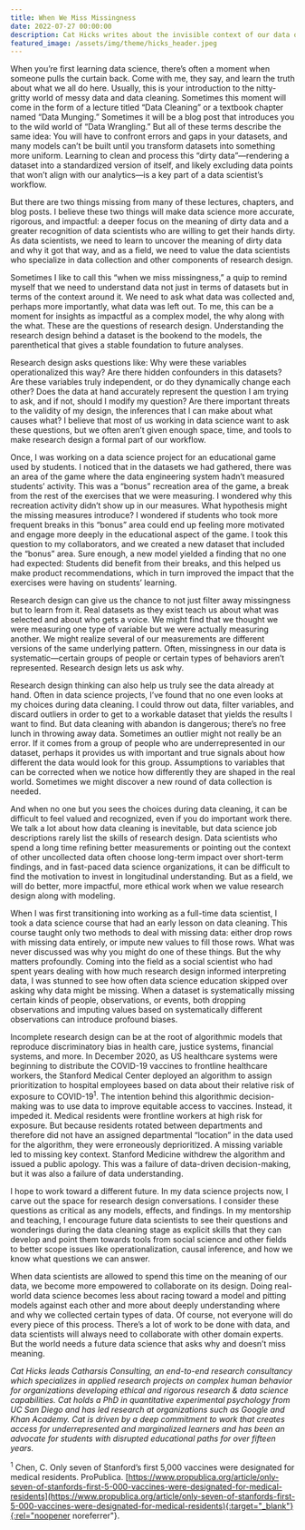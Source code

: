 ```yaml
---
title: When We Miss Missingness
date: 2022-07-27 00:00:00
description: Cat Hicks writes about the invisible context of our data origins. Header llustration by Katarzyna Surman.
featured_image: /assets/img/theme/hicks_header.jpeg
---
```


When you’re first learning data science, there’s often a moment when someone pulls the curtain back. Come with me, they say, and learn the truth about what we all do here. Usually, this is your introduction to the nitty-gritty world of messy data and data cleaning. Sometimes this moment will come in the form of a lecture titled “Data Cleaning” or a textbook chapter named “Data Munging.” Sometimes it will be a blog post that introduces you to the wild world of “Data Wrangling.” But all of these terms describe the same idea: You will have to confront errors and gaps in your datasets, and many models can’t be built until you transform datasets into something more uniform. Learning to clean and process this “dirty data”—rendering a dataset into a standardized version of itself, and likely excluding data points that won’t align with our analytics—is a key part of a data scientist’s workflow.

But there are two things missing from many of these lectures, chapters, and blog posts. I believe these two things will make data science more accurate, rigorous, and impactful: a deeper focus on the meaning of dirty data and a greater recognition of data scientists who are willing to get their hands dirty. As data scientists, we need to learn to uncover the meaning of dirty data and why it got that way, and as a field, we need to value the data scientists who specialize in data collection and other components of research design.

Sometimes I like to call this “when we miss missingness,” a quip to remind myself that we need to understand data not just in terms of datasets but in terms of the context around it. We need to ask what data was collected and, perhaps more importantly, what data was left out. To me, this can be a moment for insights as impactful as a complex model, the why along with the what. These are the questions of research design. Understanding the research design behind a dataset is the bookend to the models, the parenthetical that gives a stable foundation to future analyses.

Research design asks questions like: Why were these variables operationalized this way? Are there hidden confounders in this datasets? Are these variables truly independent, or do they dynamically change each other? Does the data at hand accurately represent the question I am trying to ask, and if not, should I modify my question? Are there important threats to the validity of my design, the inferences that I can make about what causes what? I believe that most of us working in data science want to ask these questions, but we often aren’t given enough space, time, and tools to make research design a formal part of our workflow.

Once, I was working on a data science project for an educational game used by students. I noticed that in the datasets we had gathered, there was an area of the game where the data engineering system hadn’t measured students’ activity. This was a “bonus” recreation area of the game, a break from the rest of the exercises that we were measuring. I wondered why this recreation activity didn’t show up in our measures. What hypothesis might the missing measures introduce? I wondered if students who took more frequent breaks in this “bonus” area could end up feeling more motivated and engage more deeply in the educational aspect of the game. I took this question to my collaborators, and we created a new dataset that included the “bonus” area. Sure enough, a new model yielded a finding that no one had expected: Students did benefit from their breaks, and this helped us make product recommendations, which in turn improved the impact that the exercises were having on students’ learning.

Research design can give us the chance to not just filter away missingness but to learn from it. Real datasets as they exist teach us about what was selected and about who gets a voice. We might find that we thought we were measuring one type of variable but we were actually measuring another. We might realize several of our measurements are different versions of the same underlying pattern. Often, missingness in our data is systematic—certain groups of people or certain types of behaviors aren’t represented. Research design lets us ask why.

Research design thinking can also help us truly see the data already at hand. Often in data science projects, I’ve found that no one even looks at my choices during data cleaning. I could throw out data, filter variables, and discard outliers in order to get to a workable dataset that yields the results I want to find. But data cleaning with abandon is dangerous; there’s no free lunch in throwing away data. Sometimes an outlier might not really be an error. If it comes from a group of people who are underrepresented in our dataset, perhaps it provides us with important and true signals about how different the data would look for this group. Assumptions to variables that can be corrected when we notice how differently they are shaped in the real world. Sometimes we might discover a new round of data collection is needed.

And when no one but you sees the choices during data cleaning, it can be difficult to feel valued and recognized, even if you do important work there. We talk a lot about how data cleaning is inevitable, but data science job descriptions rarely list the skills of research design. Data scientists who spend a long time refining better measurements or pointing out the context of other uncollected data often choose long-term impact over short-term findings, and in fast-paced data science organizations, it can be difficult to find the motivation to invest in longitudinal understanding. But as a field, we will do better, more impactful, more ethical work when we value research design along with modeling.

When I was first transitioning into working as a full-time data scientist, I took a data science course that had an early lesson on data cleaning. This course taught only two methods to deal with missing data: either drop rows with missing data entirely, or impute new values to fill those rows. What was never discussed was why you might do one of these things. But the why matters profoundly. Coming into the field as a social scientist who had spent years dealing with how much research design informed interpreting data, I was stunned to see how often data science education skipped over asking why data might be missing. When a dataset is systematically missing certain kinds of people, observations, or events, both dropping observations and imputing values based on systematically different observations can introduce profound biases.

Incomplete research design can be at the root of algorithmic models that reproduce discriminatory bias in health care, justice systems, financial systems, and more. In December 2020, as US healthcare systems were beginning to distribute the COVID-19 vaccines to frontline healthcare workers, the Stanford Medical Center deployed an algorithm to assign prioritization to hospital employees based on data about their relative risk of exposure to COVID-19<sup>1</sup>. The intention behind this algorithmic decision-making was to use data to improve equitable access to vaccines. Instead, it impeded it. Medical residents were frontline workers at high risk for exposure. But because residents rotated between departments and therefore did not have an assigned departmental “location” in the data used for the algorithm, they were erroneously deprioritized. A missing variable led to missing key context. Stanford Medicine withdrew the algorithm and issued a public apology. This was a failure of data-driven decision-making, but it was also a failure of data understanding.

I hope to work toward a different future. In my data science projects now, I carve out the space for research design conversations. I consider these questions as critical as any models, effects, and findings. In my mentorship and teaching, I encourage future data scientists to see their questions and wonderings during the data cleaning stage as explicit skills that they can develop and point them towards tools from social science and other fields to better scope issues like operationalization, causal inference, and how we know what questions we can answer.

When data scientists are allowed to spend this time on the meaning of our data, we become more empowered to collaborate on its design. Doing real-world data science becomes less about racing toward a model and pitting models against each other and more about deeply understanding where and why we collected certain types of data. Of course, not everyone will do every piece of this process. There’s a lot of work to be done with data, and data scientists will always need to collaborate with other domain experts. But the world needs a future data science that asks why and doesn’t miss meaning.

*Cat Hicks leads Catharsis Consulting, an end-to-end research consultancy which specializes in applied research projects on complex human behavior for organizations developing ethical and rigorous research & data science capabilities. Cat holds a PhD in quantitative experimental psychology from UC San Diego and has led research at organizations such as Google and Khan Academy. Cat is driven by a deep commitment to work that creates access for underrepresented and marginalized learners and has been an advocate for students with disrupted educational paths for over fifteen years.*

<sup>1</sup> Chen, C. Only seven of Stanford’s first 5,000 vaccines were designated for medical residents. ProPublica. [https://www.propublica.org/article/only-seven-of-stanfords-first-5-000-vaccines-were-designated-for-medical-residents](https://www.propublica.org/article/only-seven-of-stanfords-first-5-000-vaccines-were-designated-for-medical-residents){:target="_blank"}{:rel="noopener noreferrer"}.
